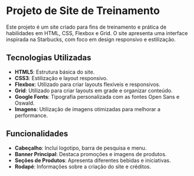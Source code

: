 # Projeto de Site de Treinamento

Este projeto é um site criado para fins de treinamento e prática de habilidades em HTML, CSS, Flexbox e Grid. O site apresenta uma interface inspirada na Starbucks, com foco em design responsivo e estilização.

## Tecnologias Utilizadas

- **HTML5**: Estrutura básica do site.
- **CSS3**: Estilização e layout responsivo.
- **Flexbox**: Utilizado para criar layouts flexíveis e responsivos.
- **Grid**: Utilizado para criar layouts em grade e organizar conteúdo.
- **Google Fonts**: Tipografia personalizada com as fontes Open Sans e Oswald.
- **Imagens**: Utilização de imagens otimizadas para melhorar a performance.

## Funcionalidades

- **Cabeçalho**: Inclui logotipo, barra de pesquisa e menu.
- **Banner Principal**: Destaca promoções e imagens de produtos.
- **Seções de Produtos**: Apresenta diferentes bebidas e iniciativas.
- **Rodapé**: Informações sobre a criação do site e créditos.

